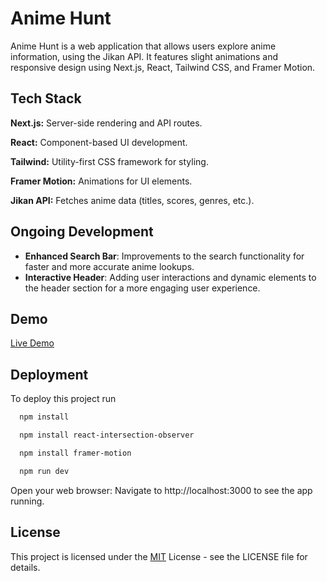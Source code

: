 
# Anime Hunt

Anime Hunt is a web application that allows users explore anime information, using the Jikan API. It features slight animations and responsive design using Next.js, React, Tailwind CSS, and Framer Motion.


## Tech Stack

**Next.js:**  Server-side rendering and API routes.
 
**React:**  Component-based UI development.

**Tailwind:** Utility-first CSS framework for styling.

**Framer Motion:** Animations for UI elements.

**Jikan API:** Fetches anime data (titles, scores, genres, etc.).

## Ongoing Development

- **Enhanced Search Bar**: Improvements to the search functionality for faster and more accurate anime lookups.
- **Interactive Header**: Adding user interactions and dynamic elements to the header section for a more engaging user experience.


## Demo 
[Live Demo](https://anime-hunt-race.vercel.app/)
## Deployment

To deploy this project run

```bash
  npm install
```

```bash
  npm install react-intersection-observer
```

```bash
  npm install framer-motion
```

```bash
  npm run dev
```
Open your web browser: Navigate to http://localhost:3000 to see the app running.
## License


This project is licensed under the [MIT](https://choosealicense.com/licenses/mit/) License - see the LICENSE file for details.
